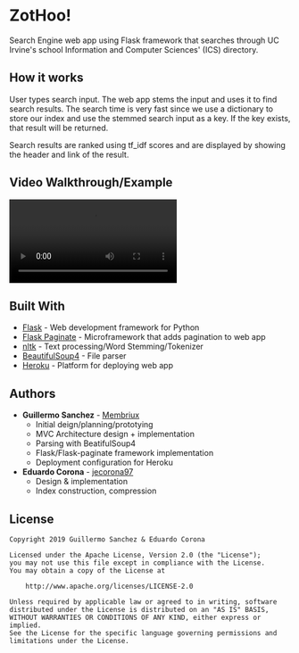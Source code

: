 # ZotHoo!
Search Engine web app using Flask framework that searches through UC Irvine's school Information and Computer Sciences' (ICS) directory.


## How it works

User types search input. The web app stems the input and uses it to find search results. The search time is very fast since we use a dictionary to store our index and use the stemmed search input as a key. If the key exists, that result will be returned.  

Search results are ranked using tf_idf scores and are displayed by showing the header and link of the result.

## Video Walkthrough/Example

![Walkthrough Video](/walkthrough.mov)

## Built With

* [Flask](http://flask.pocoo.org/) - Web development framework for Python
* [Flask Paginate](https://pythonhosted.org/Flask-paginate/) - Microframework that adds pagination to web app
* [nltk](https://www.nltk.org/) - Text processing/Word Stemming/Tokenizer
* [BeautifulSoup4](https://www.crummy.com/software/BeautifulSoup/bs4/doc/) - File parser
* [Heroku](https://www.heroku.com/) - Platform for deploying web app

## Authors

* **Guillermo Sanchez** - [Membriux](https://github.com/membriux)
    - Initial deign/planning/prototying
    - MVC Architecture design + implementation
    - Parsing with BeatifulSoup4 
    - Flask/Flask-paginate framework implementation
    - Deployment configuration for Heroku
* **Eduardo Corona** - [jecorona97](https://github.com/jecorona97)
    - Design & implementation
    - Index construction, compression

## License

    Copyright 2019 Guillermo Sanchez & Eduardo Corona

    Licensed under the Apache License, Version 2.0 (the "License");
    you may not use this file except in compliance with the License.
    You may obtain a copy of the License at

        http://www.apache.org/licenses/LICENSE-2.0

    Unless required by applicable law or agreed to in writing, software
    distributed under the License is distributed on an "AS IS" BASIS,
    WITHOUT WARRANTIES OR CONDITIONS OF ANY KIND, either express or implied.
    See the License for the specific language governing permissions and
    limitations under the License.
